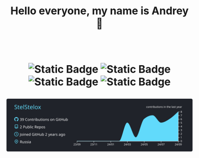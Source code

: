 <h1 align="center"> Hello everyone, my name is Andrey 👋 

<br><div align="center">
<img alt="Static Badge" src="https://img.shields.io/badge/Java%20Script-%23F7DF1E?style=for-the-badge&logo=javascript&labelColor=black">
<img alt="Static Badge" src="https://img.shields.io/badge/HTML-%23E34F26?style=for-the-badge&logo=html5&labelColor=black">
<img alt="Static Badge" src="https://img.shields.io/badge/CSS-%231572B6?style=for-the-badge&logo=css3&logoColor=%231572B6&labelColor=black">
    <img alt="Static Badge" src="https://img.shields.io/badge/JDK-eb7f0c?style=for-the-badge&logo=openjdk&labelColor=black"> 
</div>

[![](https://raw.githubusercontent.com/StelStelox/StelStelox/main/profile-summary-card-output/react/0-profile-details.svg)](https://github.com/vn7n24fzkq/github-profile-summary-cards) 
